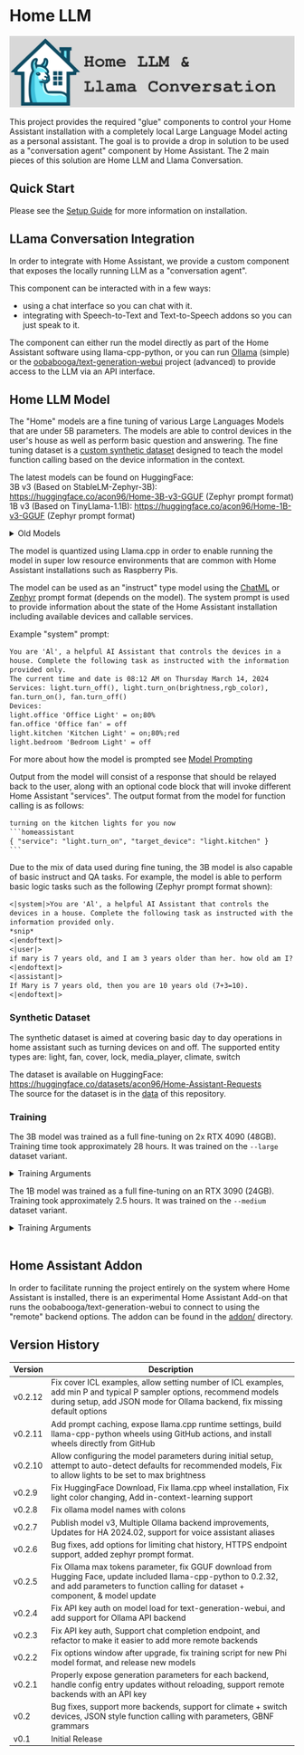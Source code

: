 # Home LLM
![Banner Logo](/docs/banner.svg)  

This project provides the required "glue" components to control your Home Assistant installation with a completely local Large Language Model acting as a personal assistant. The goal is to provide a drop in solution to be used as a "conversation agent" component by Home Assistant.  The 2 main pieces of this solution are Home LLM and Llama Conversation.

## Quick Start
Please see the [Setup Guide](./docs/Setup.md) for more information on installation.

## LLama Conversation Integration
In order to integrate with Home Assistant, we provide a custom component that exposes the locally running LLM as a "conversation agent".

This component can be interacted with in a few ways:  
- using a chat interface so you can chat with it.
- integrating with Speech-to-Text and Text-to-Speech addons so you can just speak to it.

The component can either run the model directly as part of the Home Assistant software using llama-cpp-python, or you can run [Ollama](https://ollama.com/) (simple) or the [oobabooga/text-generation-webui](https://github.com/oobabooga/text-generation-webui) project (advanced) to provide access to the LLM via an API interface.

## Home LLM Model
The "Home" models are a fine tuning of various Large Languages Models that are under 5B parameters.  The models are able to control devices in the user's house as well as perform basic question and answering.  The fine tuning dataset is a [custom synthetic dataset](./data) designed to teach the model function calling based on the device information in the context.

The latest models can be found on HuggingFace:  
3B v3 (Based on StableLM-Zephyr-3B): https://huggingface.co/acon96/Home-3B-v3-GGUF  (Zephyr prompt format)  
1B v3 (Based on TinyLlama-1.1B): https://huggingface.co/acon96/Home-1B-v3-GGUF  (Zephyr prompt format)  

<details>

<summary>Old Models</summary>  

3B v2 (Based on Phi-2): https://huggingface.co/acon96/Home-3B-v2-GGUF  (ChatML prompt format)  
3B v1 (Based on Phi-2): https://huggingface.co/acon96/Home-3B-v1-GGUF  (ChatML prompt format)  
1B v2 (Based on Phi-1.5): https://huggingface.co/acon96/Home-1B-v2-GGUF  (ChatML prompt format)  
1B v1 (Based on Phi-1.5): https://huggingface.co/acon96/Home-1B-v1-GGUF  (ChatML prompt format)  

</details>

The model is quantized using Llama.cpp in order to enable running the model in super low resource environments that are common with Home Assistant installations such as Raspberry Pis.

The model can be used as an "instruct" type model using the [ChatML](https://github.com/MicrosoftDocs/azure-docs/blob/main/articles/ai-services/openai/includes/chat-markup-language.md) or [Zephyr](https://huggingface.co/HuggingFaceH4/zephyr-7b-alpha/discussions/3) prompt format (depends on the model). The system prompt is used to provide information about the state of the Home Assistant installation including available devices and callable services.

Example "system" prompt: 
```
You are 'Al', a helpful AI Assistant that controls the devices in a house. Complete the following task as instructed with the information provided only.
The current time and date is 08:12 AM on Thursday March 14, 2024
Services: light.turn_off(), light.turn_on(brightness,rgb_color), fan.turn_on(), fan.turn_off()
Devices:
light.office 'Office Light' = on;80%
fan.office 'Office fan' = off
light.kitchen 'Kitchen Light' = on;80%;red
light.bedroom 'Bedroom Light' = off
```

For more about how the model is prompted see [Model Prompting](/docs/Model%20Prompting.md)

Output from the model will consist of a response that should be relayed back to the user, along with an optional code block that will invoke different Home Assistant "services". The output format from the model for function calling is as follows:

`````
turning on the kitchen lights for you now
```homeassistant
{ "service": "light.turn_on", "target_device": "light.kitchen" }
```
`````

Due to the mix of data used during fine tuning, the 3B model is also capable of basic instruct and QA tasks. For example, the model is able to perform basic logic tasks such as the following (Zephyr prompt format shown):

```
<|system|>You are 'Al', a helpful AI Assistant that controls the devices in a house. Complete the following task as instructed with the information provided only.
*snip*
<|endoftext|>
<|user|>
if mary is 7 years old, and I am 3 years older than her. how old am I?<|endoftext|>
<|assistant|>
If Mary is 7 years old, then you are 10 years old (7+3=10).<|endoftext|>
```

### Synthetic Dataset
The synthetic dataset is aimed at covering basic day to day operations in home assistant such as turning devices on and off.
The supported entity types are: light, fan, cover, lock, media_player, climate, switch

The dataset is available on HuggingFace: https://huggingface.co/datasets/acon96/Home-Assistant-Requests  
The source for the dataset is in the [data](/data) of this repository.

### Training
The 3B model was trained as a full fine-tuning on 2x RTX 4090 (48GB). Training time took approximately 28 hours. It was trained on the `--large` dataset variant.

<details>
<summary>Training Arguments</summary>

```console
accelerate launch --config_file fsdp_config.yaml train.py \
    --run_name home-3b \
    --base_model stabilityai/stablelm-zephyr-3b \
    --bf16 \
    --train_dataset data/home_assistant_train.jsonl \
    --learning_rate 1e-5 --batch_size 64 --epochs 1 \
    --micro_batch_size 2 --gradient_checkpointing --group_by_length \
    --ctx_size 2048 \
    --save_steps 50 --save_total_limit 10 --eval_steps 100 --logging_steps 2
```

</details>

The 1B model was trained as a full fine-tuning on an RTX 3090 (24GB). Training took approximately 2.5 hours. It was trained on the `--medium` dataset variant.

<details>
<summary>Training Arguments</summary>

```console
python3 train.py \
    --run_name home-1b \
    --base_model TinyLlama/TinyLlama-1.1B-Chat-v1.0 \
    --bf16 \
    --train_dataset data/home_assistant_train.jsonl \
    --test_dataset data/home_assistant_test.jsonl \
    --learning_rate 2e-5 --batch_size 32 \
    --micro_batch_size 8 --gradient_checkpointing --group_by_length \
    --ctx_size 2048 --save_steps 100 --save_total_limit 10
```

</details>
<br/>

## Home Assistant Addon
In order to facilitate running the project entirely on the system where Home Assistant is installed, there is an experimental Home Assistant Add-on that runs the oobabooga/text-generation-webui to connect to using the "remote" backend options.  The addon can be found in the [addon/](./addon/README.md) directory.


## Version History
| Version | Description                                                                                                                                                                                         |
| ------- | ----------------------------------------------------------------------------------------------------------------------------------------------------------------------------------------------------|
| v0.2.12 | Fix cover ICL examples, allow setting number of ICL examples, add min P and typical P sampler options, recommend models during setup, add JSON mode for Ollama backend, fix missing default options |
| v0.2.11 | Add prompt caching, expose llama.cpp runtime settings, build llama-cpp-python wheels using GitHub actions, and install wheels directly from GitHub                                                  |
| v0.2.10 | Allow configuring the model parameters during initial setup, attempt to auto-detect defaults for recommended models, Fix to allow lights to be set to max brightness                                |
| v0.2.9  | Fix HuggingFace Download, Fix llama.cpp wheel installation, Fix light color changing, Add in-context-learning support                                                                               | 
| v0.2.8  | Fix ollama model names with colons                                                                                                                                                                  |
| v0.2.7  | Publish model v3, Multiple Ollama backend improvements, Updates for HA 2024.02, support for voice assistant aliases                                                                                 |
| v0.2.6  | Bug fixes, add options for limiting chat history, HTTPS endpoint support, added zephyr prompt format.                                                                                               |
| v0.2.5  | Fix Ollama max tokens parameter, fix GGUF download from Hugging Face, update included llama-cpp-python to 0.2.32, and add parameters to function calling for dataset + component, & model update    |
| v0.2.4  | Fix API key auth on model load for text-generation-webui, and add support for Ollama API backend                                                                                                    |
| v0.2.3  | Fix API key auth, Support chat completion endpoint, and refactor to make it easier to add more remote backends                                                                                      |
| v0.2.2  | Fix options window after upgrade, fix training script for new Phi model format, and release new models                                                                                              |
| v0.2.1  | Properly expose generation parameters for each backend, handle config entry updates without reloading, support remote backends with an API key                                                      |
| v0.2    | Bug fixes, support more backends, support for climate + switch devices, JSON style function calling with parameters, GBNF grammars                                                                  |
| v0.1    | Initial Release                                                                                                                                                                                     |
